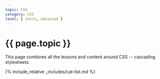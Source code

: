 ```yaml
---
topic: CSS
category: CSS
level: [ intro, advanced ]
---
```


# {{ page.topic }}

This page combines all the lessons and content around CSS -- cascading stylesheets.

{% include_relative _includes/cat-list.md %}

